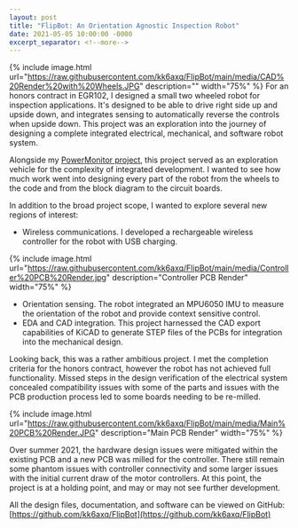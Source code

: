 ```yaml
---
layout: post
title: "FlipBot: An Orientation Agnostic Inspection Robot"
date: 2021-05-05 10:00:00 -0000
excerpt_separator: <!--more-->
---
```

{% include image.html url="https://raw.githubusercontent.com/kk6axq/FlipBot/main/media/CAD%20Render%20with%20Wheels.JPG" description="" width="75%" %}
For an honors contract in EGR102, I designed a small two wheeled robot for inspection applications. It's designed to be able to drive right side up and upside down, and integrates sensing to automatically reverse the controls when upside down. This project was an exploration into the journey of designing a complete integrated electrical, mechanical, and software robot system.
<!--more-->

Alongside my [PowerMonitor project](/2021/05/01/PowerMonitor.html), this project served as an exploration vehicle for the complexity of integrated development. I wanted to see how much work went into designing every part of the robot from the wheels to the code and from the block diagram to the circuit boards.

In addition to the broad project scope, I wanted to explore several new regions of interest:
* Wireless communications. I developed a rechargeable wireless controller for the robot with USB charging.

{% include image.html url="https://raw.githubusercontent.com/kk6axq/FlipBot/main/media/Controller%20PCB%20Render.jpg" description="Controller PCB Render" width="75%" %}

* Orientation sensing. The robot integrated an MPU6050 IMU to measure the orientation of the robot and provide context sensitive control.
* EDA and CAD integration. This project harnessed the CAD export capabilities of KiCAD to generate STEP files of the PCBs for integration into the mechanical design.

Looking back, this was a rather ambitious project. I met the completion criteria for the honors contract, however the robot has not achieved full functionality. Missed steps in the design verification of the electrical system concealed compatibility issues with some of the parts and issues with the PCB production process led to some boards needing to be re-milled.

{% include image.html url="https://raw.githubusercontent.com/kk6axq/FlipBot/main/media/Main%20PCB%20Render.JPG" description="Main PCB Render" width="75%" %}

Over summer 2021, the hardware design issues were mitigated within the existing PCB and a new PCB was milled for the controller. There still remain some phantom issues with controller connectivity and some larger issues with the initial current draw of the motor controllers. At this point, the project is at a holding point, and may or may not see further development.

All the design files, documentation, and software can be viewed on GitHub: [https://github.com/kk6axq/FlipBot](https://github.com/kk6axq/FlipBot)
